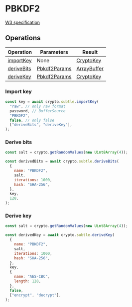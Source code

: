 # PBKDF2

[W3 specification](https://www.w3.org/TR/WebCryptoAPI/#pbkdf2)

## Operations

| Operation | Parameters | Result |
|-----------|------------|--------|
| [importKey](#import-key) | None | [CryptoKey](https://www.w3.org/TR/WebCryptoAPI/#dfn-CryptoKey) |
| [deriveBits](#derive-bits) | [Pbkdf2Params](https://www.w3.org/TR/WebCryptoAPI/#pbkdf2-params) | [ArrayBuffer](https://www.w3.org/TR/WebCryptoAPI/#dfn-ArrayBuffer) |
| [deriveKey](#derive-key) | [Pbkdf2Params](https://www.w3.org/TR/WebCryptoAPI/#pbkdf2-params) | [CryptoKey](https://www.w3.org/TR/WebCryptoAPI/#dfn-CryptoKey) |

### Import key
```js
const key = await crypto.subtle.importKey(
  "raw", // only raw format
  password, // BufferSource
  "PBKDF2",
  false, // only false
  ["deriveBits", "deriveKey"],
);
```

### Derive bits
```js
const salt = crypto.getRandomValues(new Uint8Array(4));

const derivedBits = await crypto.subtle.deriveBits(
  {
    name: "PBKDF2",
    salt,
    iterations: 1000,
    hash: "SHA-256",
  },
  key,
  128,
);
```

### Derive key
```js
const salt = crypto.getRandomValues(new Uint8Array(4));

const derivedKey = await crypto.subtle.deriveKey(
  {
    name: "PBKDF2",
    salt,
    iterations: 1000,
    hash: "SHA-256",
  },
  key,
  {
    name: "AES-CBC",
    length: 128,
  },
  false,
  ["encrypt", "decrypt"],
);
```